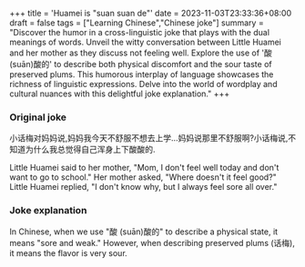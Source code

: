 +++
title = 'Huamei is "suan suan de"'
date = 2023-11-03T23:33:36+08:00
draft = false
tags = ["Learning Chinese","Chinese joke"]
summary = "Discover the humor in a cross-linguistic joke that plays with the dual meanings of words. Unveil the witty conversation between Little Huamei and her mother as they discuss not feeling well. Explore the use of '酸 (suān)酸的' to describe both physical discomfort and the sour taste of preserved plums. This humorous interplay of language showcases the richness of linguistic expressions. Delve into the world of wordplay and cultural nuances with this delightful joke explanation."
+++

### Original joke

小话梅对妈妈说,妈妈我今天不舒服不想去上学...妈妈说那里不舒服啊?小话梅说,不知道为什么我总觉得自己浑身上下酸酸的.

Little Huamei said to her mother, "Mom, I don't feel well today and don't want to go to school." Her mother asked, "Where doesn't it feel good?" Little Huamei replied, "I don't know why, but I always feel sore all over."


### Joke explanation

In Chinese, when we use "酸 (suān)酸的" to describe a physical state, it means "sore and weak." However, when describing preserved plums (话梅), it means the flavor is very sour.
